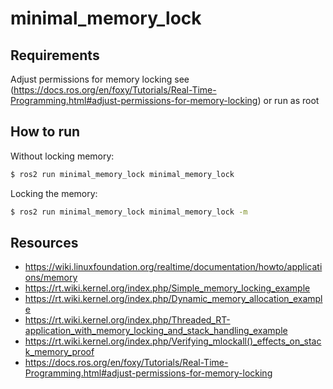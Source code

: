 # minimal_memory_lock

## Requirements 

Adjust permissions for memory locking see (https://docs.ros.org/en/foxy/Tutorials/Real-Time-Programming.html#adjust-permissions-for-memory-locking)
 or run as root

## How to run

Without locking memory:

```bash
$ ros2 run minimal_memory_lock minimal_memory_lock
```

Locking the memory:

```bash
$ ros2 run minimal_memory_lock minimal_memory_lock -m
```

## Resources

- https://wiki.linuxfoundation.org/realtime/documentation/howto/applications/memory
- https://rt.wiki.kernel.org/index.php/Simple_memory_locking_example
- https://rt.wiki.kernel.org/index.php/Dynamic_memory_allocation_example
- https://rt.wiki.kernel.org/index.php/Threaded_RT-application_with_memory_locking_and_stack_handling_example
- https://rt.wiki.kernel.org/index.php/Verifying_mlockall()_effects_on_stack_memory_proof
- https://docs.ros.org/en/foxy/Tutorials/Real-Time-Programming.html#adjust-permissions-for-memory-locking
